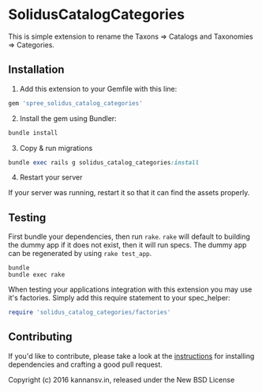 SolidusCatalogCategories
=============================

This is simple extension to rename the Taxons => Catalogs and Taxonomies => Categories.

## Installation

1. Add this extension to your Gemfile with this line:
  ```ruby
  gem 'spree_solidus_catalog_categories'
  ```

2. Install the gem using Bundler:
  ```ruby
  bundle install
  ```

3. Copy & run migrations
  ```ruby
  bundle exec rails g solidus_catalog_categories:install
  ```

4. Restart your server

  If your server was running, restart it so that it can find the assets properly.

## Testing

First bundle your dependencies, then run `rake`. `rake` will default to building the dummy app if it does not exist, then it will run specs. The dummy app can be regenerated by using `rake test_app`.

```shell
bundle
bundle exec rake
```

When testing your applications integration with this extension you may use it's factories.
Simply add this require statement to your spec_helper:

```ruby
require 'solidus_catalog_categories/factories'
```


## Contributing

If you'd like to contribute, please take a look at the
[instructions](CONTRIBUTING.md) for installing dependencies and crafting a good
pull request.

Copyright (c) 2016 kannansv.in, released under the New BSD License
